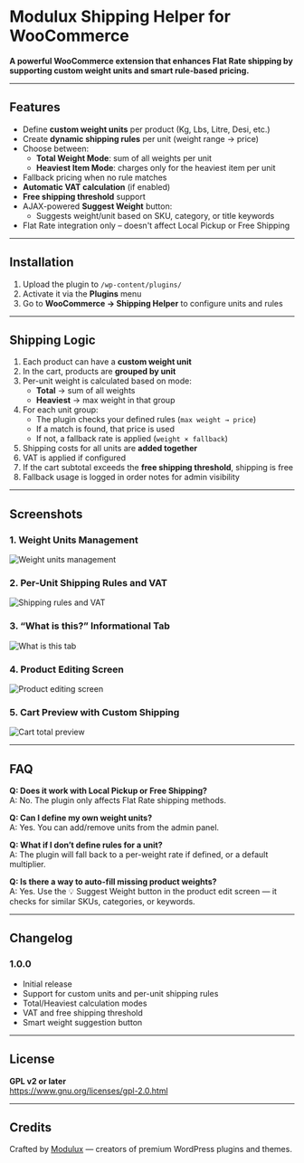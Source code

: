 # Modulux Shipping Helper for WooCommerce

**A powerful WooCommerce extension that enhances Flat Rate shipping by supporting custom weight units and smart rule-based pricing.**

---

## Features

- Define **custom weight units** per product (Kg, Lbs, Litre, Desi, etc.)
- Create **dynamic shipping rules** per unit (weight range → price)
- Choose between:
  - **Total Weight Mode**: sum of all weights per unit
  - **Heaviest Item Mode**: charges only for the heaviest item per unit
- Fallback pricing when no rule matches
- **Automatic VAT calculation** (if enabled)
- **Free shipping threshold** support
- AJAX-powered **Suggest Weight** button:
  - Suggests weight/unit based on SKU, category, or title keywords
- Flat Rate integration only – doesn't affect Local Pickup or Free Shipping

---

## Installation

1. Upload the plugin to `/wp-content/plugins/`
2. Activate it via the **Plugins** menu
3. Go to **WooCommerce → Shipping Helper** to configure units and rules

---

## Shipping Logic

1. Each product can have a **custom weight unit**
2. In the cart, products are **grouped by unit**
3. Per-unit weight is calculated based on mode:
   - **Total** → sum of all weights
   - **Heaviest** → max weight in that group
4. For each unit group:
   - The plugin checks your defined rules (`max weight → price`)
   - If a match is found, that price is used
   - If not, a fallback rate is applied (`weight × fallback`)
5. Shipping costs for all units are **added together**
6. VAT is applied if configured
7. If the cart subtotal exceeds the **free shipping threshold**, shipping is free
8. Fallback usage is logged in order notes for admin visibility

---

## Screenshots

### 1. Weight Units Management  
![Weight units management](assets/screenshot-1.png)

### 2. Per-Unit Shipping Rules and VAT  
![Shipping rules and VAT](assets/screenshot-2.png)

### 3. “What is this?” Informational Tab  
![What is this tab](assets/screenshot-3.png)

### 4. Product Editing Screen  
![Product editing screen](assets/screenshot-4.png)

### 5. Cart Preview with Custom Shipping
![Cart total preview](assets/screenshot-5.png)

---

## FAQ

**Q: Does it work with Local Pickup or Free Shipping?**  
A: No. The plugin only affects Flat Rate shipping methods.

**Q: Can I define my own weight units?**  
A: Yes. You can add/remove units from the admin panel.

**Q: What if I don’t define rules for a unit?**  
A: The plugin will fall back to a per-weight rate if defined, or a default multiplier.

**Q: Is there a way to auto-fill missing product weights?**  
A: Yes. Use the 💡 Suggest Weight button in the product edit screen — it checks for similar SKUs, categories, or keywords.

---

## Changelog

### 1.0.0
- Initial release
- Support for custom units and per-unit shipping rules
- Total/Heaviest calculation modes
- VAT and free shipping threshold
- Smart weight suggestion button

---

## License

**GPL v2 or later**  
https://www.gnu.org/licenses/gpl-2.0.html

---

## Credits

Crafted by [Modulux](https://modulux.net) — creators of premium WordPress plugins and themes.